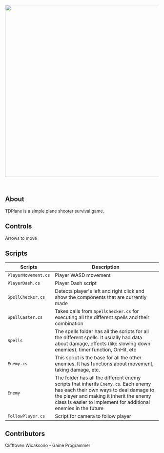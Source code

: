 <p align="center"><img img width="900" height="564" src="https://github.com/user-attachments/assets/af32106d-38c3-415a-9b44-81e0c9be9213" xalign="mid"></p>
<!---
https://github.com/user-attachments/assets/af32106d-38c3-415a-9b44-81e0c9be9213
https://github.com/user-attachments/assets/ceceaae4-070b-4ca7-8d82-cf24c2b5ca50
--->

<br>

## About
TDPlane is a simple plane shooter survival game.

## Controls

Arrows to move

##  Scripts

|  Scripts | Description |
| --- | --- |
| `PlayerMovement.cs` | Player WASD movement|
| `PlayerDash.cs` | Player Dash script|
| `SpellChecker.cs`| Detects player's left and right click and show the components that are currently made|
| `SpellCaster.cs` | Takes calls from `SpellChecker.cs` for executing all the different spells and their combination|
| `Spells`| The spells folder has all the scripts for all the different spells. It usually had data about damage, effects (like slowing down enemies), timer function, OnHit, etc|
|`Enemy.cs`| This script is the base for all the other enemies. It has functions about movement, taking damage, etc. 
|`Enemy`| The folder has all the different enemy scripts that inherits `Enemy.cs`. Each enemy has each their own ways to deal damage to the player and making it inherit the enemy class is easier to implement for additional enemies in the future|
|`FollowPlayer.cs`| Script for camera to follow player|

## Contributors
Clifftoven Wicaksono - Game Programmer
